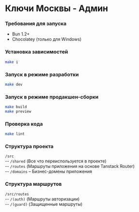 # Ключи Москвы - Админ

### Требования для запуска

- Bun 1.2+
- Chocolatey (только для Windows)

### Установка зависимостей

```bash
make i
```

### Запуск в режиме разработки

```bash
make dev
```

### Запуск в режиме продакшен-сборки

```bash
make build
make preview
```

### Проверка кода

```bash
make lint
```

### Структура проекта

`/src` \
-- `/shared` (Все что переиспользуется в проекте) \
-- `/routes` (Маршруты приложения на основе Tanstack Router) \
-- `/domains` – Бизнес-домены приложения

### Структура маршрутов

`/src/routes` \
-- `/(auth)` (Маршруты авторизации) \
-- `/(guard)` (Защищенные маршруты)
